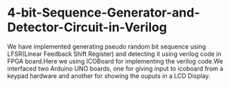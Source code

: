 # 4-bit-Sequence-Generator-and-Detector-Circuit-in-Verilog
We have implemented generating pseudo random bit sequence using LFSR(Linear Feedback Shift Register) and detecting it using verilog code in FPGA board.Here we using ICOBoard for implementing the verilog code.We interfaced two Arduino UNO boards, one for giving input to icoboard from a keypad hardware and another for showing the ouputs in a LCD Display.
